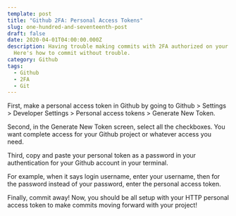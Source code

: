 ```yaml
---
template: post
title: "Github 2FA: Personal Access Tokens"
slug: one-hundred-and-seventeenth-post
draft: false
date: 2020-04-01T04:00:00.000Z
description: Having trouble making commits with 2FA authorized on your Github?
  Here's how to commit without trouble.
category: Github
tags:
  - Github
  - 2FA
  - Git
---
```

First, make a personal access token in Github by going to Github > Settings > Developer Settings > Personal access tokens > Generate New Token. 

Second, in the Generate New Token screen, select all the checkboxes. You want complete access for your Github project or whatever access you need. 

Third, copy and paste your personal token as a password in your authentication for your Github account in your terminal. 

For example, when it says login username, enter your username, then for the password instead of your password, enter the personal access token. 

Finally, commit away! Now, you should be all setup with your HTTP personal access token to make commits moving forward with your project! 


